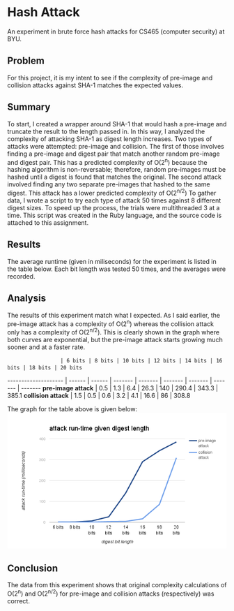 # Hash Attack
An experiment in brute force hash attacks for CS465 (computer security) at BYU.

## Problem
For this project, it is my intent to see if the complexity of pre-image and collision attacks against SHA-1 matches the expected values.

## Summary
To start, I created a wrapper around SHA-1 that would hash a pre-image and truncate the result to the length passed in. In this way, I analyzed the complexity of attacking SHA-1 as digest length increases.
Two types of attacks were attempted: pre-image and collision. The first of those involves finding a pre-image and digest pair that match another random pre-image and digest pair. This has a predicted complexity of O(2<sup>n</sup>) because the hashing algorithm is non-reversable; therefore, random pre-images must be hashed until a digest is found that matches the original. The second attack involved finding any two separate pre-images that hashed to the same digest. This attack has a lower predicted complexity of O(2<sup>n/2</sup>)
To gather data, I wrote a script to try each type of attack 50 times against 8 different digest sizes. To speed up the process, the trials were multithreaded 3 at a time. This script was created in the Ruby language, and the source code is attached to this assignment.

## Results
The average runtime (given in miliseconds) for the experiment is listed in the table below. Each bit length was tested 50 times, and the averages were recorded.

## Analysis
The results of this experiment match what I expected. As I said earlier, the pre-image attack has a complexity of O(2<sup>n</sup>) whereas the collision attack only has a complexity of O(2<sup>n/2</sup>). This is clearly shown in the graph where both curves are exponential, but the pre-image attack starts growing much sooner and at a faster rate.

                     | 6 bits | 8 bits | 10 bits | 12 bits | 14 bits | 16 bits | 18 bits | 20 bits
-------------------- | ------ | ------ | ------- | ------- | ------- | ------- | ------- | -------
**pre-image attack** | 0.5    | 1.3    | 6.4     | 26.3    | 140     | 290.4   | 343.3   | 385.1
**collision attack** | 1.5    | 0.5    | 0.6     | 3.2     | 4.1     | 16.6    | 86      | 308.8

The graph for the table above is given below:
![alt text](https://github.com/mcrossen/hashattack/raw/master/results.png)

## Conclusion
The data from this experiment shows that original complexity calculations of O(2<sup>n</sup>) and O(2<sup>n/2</sup>) for pre-image and collision attacks (respectively) was correct.
